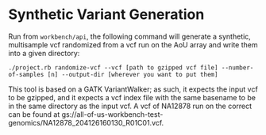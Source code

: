# Synthetic Variant Generation

Run from `workbench/api`, the following command will generate a synthetic, multisample vcf randomized from a vcf run on the AoU array and write them into a given directory:

```
./project.rb randomize-vcf --vcf [path to gzipped vcf file] --number-of-samples [n] --output-dir [wherever you want to put them]
```

This tool is based on a GATK VariantWalker; as such, it expects the input vcf to be gzipped, and it expects a vcf index file with the same basename to be in the same directory as the input vcf. A vcf of NA12878 run on the correct can be found at gs://all-of-us-workbench-test-genomics/NA12878_204126160130_R01C01.vcf.
